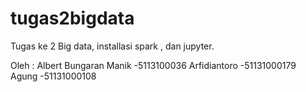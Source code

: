 # tugas2bigdata
Tugas ke 2 Big data, installasi spark , dan jupyter. 

Oleh : Albert Bungaran Manik -5113100036
       Arfidiantoro          -51131000179
       Agung                 -51131000108
